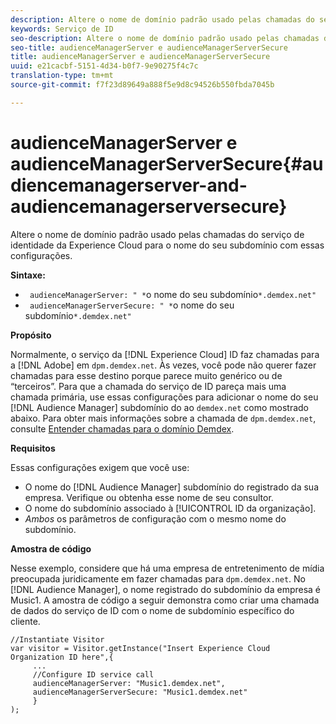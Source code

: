```yaml
---
description: Altere o nome de domínio padrão usado pelas chamadas do serviço de identidade da Experience Cloud para o nome do seu subdomínio com essas configurações.
keywords: Serviço de ID
seo-description: Altere o nome de domínio padrão usado pelas chamadas do serviço de identidade da Experience Cloud para o nome do seu subdomínio com essas configurações.
seo-title: audienceManagerServer e audienceManagerServerSecure
title: audienceManagerServer e audienceManagerServerSecure
uuid: e21cacbf-5151-4d34-b0f7-9e90275f4c7c
translation-type: tm+mt
source-git-commit: f7f23d89649a888f5e9d8c94526b550fbda7045b

---
```



# audienceManagerServer e audienceManagerServerSecure{#audiencemanagerserver-and-audiencemanagerserversecure}

Altere o nome de domínio padrão usado pelas chamadas do serviço de identidade da Experience Cloud para o nome do seu subdomínio com essas configurações.

**Sintaxe:**

* ` audienceManagerServer: " *`o nome do seu subdomínio`*.demdex.net"`
* ` audienceManagerServerSecure: " *`o nome do seu subdomínio`*.demdex.net"`

**Propósito**

Normalmente, o serviço da [!DNL Experience Cloud] ID faz chamadas para a [!DNL Adobe] em `dpm.demdex.net`. Às vezes, você pode não querer fazer chamadas para esse destino porque parece muito genérico ou de “terceiros”. Para que a chamada do serviço de ID pareça mais uma chamada primária, use essas configurações para adicionar o nome do seu [!DNL Audience Manager] subdomínio do ao `demdex.net` como mostrado abaixo. Para obter mais informações sobre a chamada de `dpm.demdex.net`, consulte [Entender chamadas para o domínio Demdex](https://marketing.adobe.com/resources/help/en_US/aam/demdex-calls.html).

**Requisitos**

Essas configurações exigem que você use:

* O nome do [!DNL Audience Manager] subdomínio do registrado da sua empresa. Verifique ou obtenha esse nome de seu consultor.
* O nome do subdomínio associado à [!UICONTROL ID da organização].
* *Ambos* os parâmetros de configuração com o mesmo nome do subdomínio.

**Amostra de código**

Nesse exemplo, considere que há uma empresa de entretenimento de mídia preocupada juridicamente em fazer chamadas para `dpm.demdex.net`. No [!DNL Audience Manager], o nome registrado do subdomínio da empresa é Music1. A amostra de código a seguir demonstra como criar uma chamada de dados do serviço de ID com o nome de subdomínio específico do cliente.

```
//Instantiate Visitor 
var visitor = Visitor.getInstance("Insert Experience Cloud Organization ID here",{ 
     ... 
     //Configure ID service call 
     audienceManagerServer: "Music1.demdex.net", 
     audienceManagerServerSecure: "Music1.demdex.net" 
     } 
);
```

